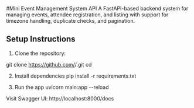 #Mini Event Management System API
A FastAPI-based backend system for managing events, attendee registration, and listing with support for timezone handling, duplicate checks, and pagination.

## Setup Instructions
1. Clone the repository:
   
git clone https://github.com/<your-username>/<repo-name>.git
cd <repo-name>

2. Install dependencies
pip install -r requirements.txt

3. Run the app
uvicorn main:app --reload

Visit Swagger UI:  http://localhost:8000/docs
